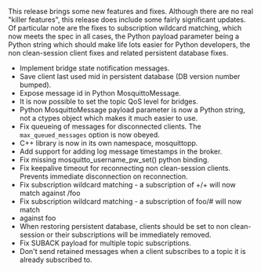 <!--
.. title: Version 0.13 released
.. slug: version-0-13-released
.. date: 2011-09-20 23:13:16
.. tags: Releases
.. category:
.. link:
.. description:
.. type: text
-->

This release brings some new features and fixes. Although there are no real
"killer features", this release does include some fairly significant updates.
Of particular note are the fixes to subscription wildcard matching, which now
meets the spec in all cases, the Python payload parameter being a Python string
which should make life lots easier for Python developers, the non clean-session
client fixes and related persistent database fixes.

 * Implement bridge state notification messages.
 * Save client last used mid in persistent database (DB version number bumped).
 * Expose message id in Python MosquittoMessage.
 * It is now possible to set the topic QoS level for bridges.
 * Python MosquittoMessage payload parameter is now a Python string, not a
   ctypes object which makes it much easier to use.
 * Fix queueing of messages for disconnected clients. The `max_queued_messages`
   option is now obeyed.
 * C++ library is now in its own namespace, mosquittopp.
 * Add support for adding log message timestamps in the broker.
 * Fix missing mosquitto_username_pw_set() python binding.
 * Fix keepalive timeout for reconnecting non clean-session clients. Prevents
   immediate disconnection on reconnection.
 * Fix subscription wildcard matching - a subscription of +/+ will now match
   against /foo
 * Fix subscription wildcard matching - a subscription of foo/# will now match
 * against foo
 * When restoring persistent database, clients should be set to non
   clean-session or their subscriptions will be immediately removed.
 * Fix SUBACK payload for multiple topic subscriptions.
 * Don't send retained messages when a client subscribes to a topic it is
   already subscribed to.
